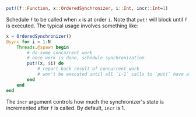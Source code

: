 ```julia
put!(f::Function, x::OrderedSynchronizer, i::Int, incr::Int=1)
```

Schedule `f` to be called when `x` is at order `i`. Note that `put!` will block until `f` is executed. The typical usage involves something like:

```julia
x = OrderedSynchronizer()
@sync for i = 1:N
    Threads.@spawn begin
        # do some concurrent work
        # once work is done, schedule synchronization
        put!(x, $i) do
            # report back result of concurrent work
            # won't be executed until all `i-1` calls to `put!` have already finished
        end
    end
end
```

The `incr` argument controls how much the synchronizer's state is incremented after `f` is called. By default, `incr` is 1.
